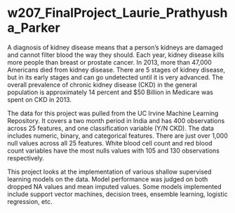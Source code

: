 # w207_FinalProject_Laurie_Prathyusha_Parker

A diagnosis of kidney disease means that a person’s kidneys are damaged and cannot filter blood the way they should. Each year, kidney disease kills more people than breast or prostate cancer. In 2013, more than 47,000 Americans died from kidney disease. There are 5 stages of kidney disease, but in its early stages and can go undetected until it is very advanced. The overall prevalence of chronic kidney disease (CKD) in the general population is approximately 14 percent and $50 Billion in Medicare was spent on CKD in 2013.

The data for this project was pulled from the UC Irvine Machine Learning Repository. It covers a two month period in India and has 400 observations across 25 features, and one classification variable (Y/N CKD). The data includes numeric, binary, and categorical features. There are just over 1,000 null values across all 25 features. White blood cell count and red blood count variables have the most nulls values with 105 and 130 observations respectively.

This project looks at the implementation of various shallow supervised learning models on the data. Model performance was judged on both dropped NA values and mean imputed values. Some models implemented include support vector machines, decision trees, ensemble learning, logistic regression, etc. 





